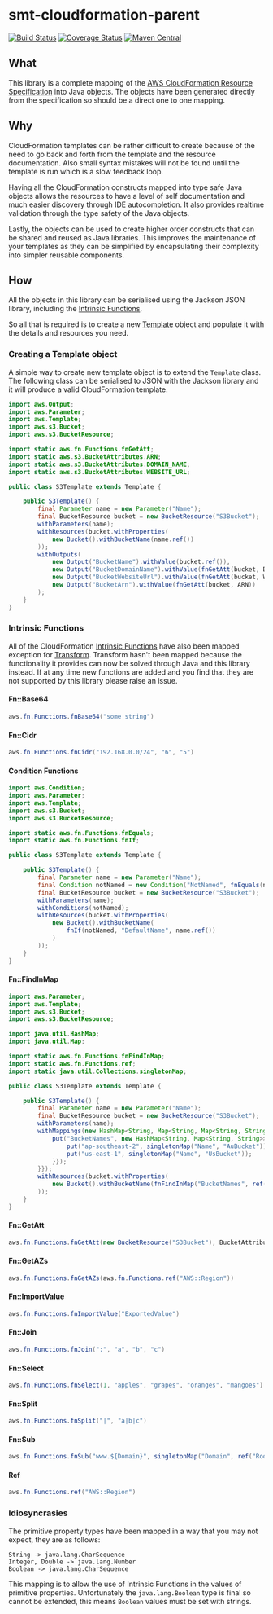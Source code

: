 <!---
Copyright 2015 Karl Bennett

Licensed under the Apache License, Version 2.0 (the "License");
you may not use this file except in compliance with the License.
You may obtain a copy of the License at

    http://www.apache.org/licenses/LICENSE-2.0

Unless required by applicable law or agreed to in writing, software
distributed under the License is distributed on an "AS IS" BASIS,
WITHOUT WARRANTIES OR CONDITIONS OF ANY KIND, either express or implied.
See the License for the specific language governing permissions and
limitations under the License.
-->
smt-cloudformation-parent
===========
[![Build Status](https://travis-ci.org/shiver-me-timbers/smt-cloudformation-parent.svg)](https://travis-ci.org/shiver-me-timbers/smt-cloudformation-parent)
[![Coverage Status](https://coveralls.io/repos/shiver-me-timbers/smt-cloudformation-parent/badge.svg?branch=master&service=github)](https://coveralls.io/github/shiver-me-timbers/smt-cloudformation-parent?branch=master)
[![Maven Central](https://maven-badges.herokuapp.com/maven-central/com.github.shiver-me-timbers.aws.cloudformation/smt-cloudformation-parent/badge.svg)](https://maven-badges.herokuapp.com/maven-central/com.github.shiver-me-timbers.aws.cloudformation/smt-cloudformation-parent/)

## What

This library is a complete mapping of the [AWS CloudFormation Resource Specification](https://d1uauaxba7bl26.cloudfront.net/latest/gzip/CloudFormationResourceSpecification.json)
into Java objects. The objects have been generated directly from the specification so should be a direct one to one 
mapping.

## Why

CloudFormation templates can be rather difficult to create because of the need to go back and forth from the template 
and the resource documentation. Also small syntax mistakes will not be found until the template is run which is a slow 
feedback loop.

Having all the CloudFormation constructs mapped into type safe Java objects allows the resources to have a level of self 
documentation and much easier discovery through IDE autocompletion. It also provides realtime validation through the 
type safety of the Java objects.

Lastly, the objects can be used to create higher order constructs that can be shared and reused as Java libraries. This 
improves the maintenance of your templates as they can be simplified by encapsulating their complexity into simpler 
reusable components.

## How

All the objects in this library can be serialised using the Jackson JSON library, including the 
[Intrinsic Functions](https://docs.aws.amazon.com/AWSCloudFormation/latest/UserGuide/intrinsic-function-reference.html).

So all that is required is to create a new [Template](smt-cloudformation-objects/src/main/java/aws/Template.java) object 
and populate it with the details and resources you need.

### Creating a Template object

A simple way to create new template object is to extend the `Template` class. The following class can be serialised to 
JSON with the Jackson library and it will produce a valid CloudFormation template. 

```java
import aws.Output;
import aws.Parameter;
import aws.Template;
import aws.s3.Bucket;
import aws.s3.BucketResource;

import static aws.fn.Functions.fnGetAtt;
import static aws.s3.BucketAttributes.ARN;
import static aws.s3.BucketAttributes.DOMAIN_NAME;
import static aws.s3.BucketAttributes.WEBSITE_URL;

public class S3Template extends Template {

    public S3Template() {
        final Parameter name = new Parameter("Name");
        final BucketResource bucket = new BucketResource("S3Bucket");
        withParameters(name);
        withResources(bucket.withProperties(
            new Bucket().withBucketName(name.ref())
        ));
        withOutputs(
            new Output("BucketName").withValue(bucket.ref()),
            new Output("BucketDomainName").withValue(fnGetAtt(bucket, DOMAIN_NAME)),
            new Output("BucketWebsiteUrl").withValue(fnGetAtt(bucket, WEBSITE_URL)),
            new Output("BucketArn").withValue(fnGetAtt(bucket, ARN))
        );
    }
} 
```

### Intrinsic Functions

All of the CloudFormation [Intrinsic Functions](https://docs.aws.amazon.com/AWSCloudFormation/latest/UserGuide/intrinsic-function-reference.html)
have also been mapped exception for [Transform](https://docs.aws.amazon.com/AWSCloudFormation/latest/UserGuide/intrinsic-function-reference-transform.html).
Transform hasn't been mapped because the functionality it provides can now be solved through Java and this library 
instead. If at any time new functions are added and you find that they are not supported by this library please raise an 
issue.

#### Fn::Base64

```java
aws.fn.Functions.fnBase64("some string")
```

#### Fn::Cidr

```java
aws.fn.Functions.fnCidr("192.168.0.0/24", "6", "5")
```

#### Condition Functions

```java
import aws.Condition;
import aws.Parameter;
import aws.Template;
import aws.s3.Bucket;
import aws.s3.BucketResource;

import static aws.fn.Functions.fnEquals;
import static aws.fn.Functions.fnIf;

public class S3Template extends Template {

    public S3Template() {
        final Parameter name = new Parameter("Name");
        final Condition notNamed = new Condition("NotNamed", fnEquals(name.ref(), ""));
        final BucketResource bucket = new BucketResource("S3Bucket");
        withParameters(name);
        withConditions(notNamed);
        withResources(bucket.withProperties(
            new Bucket().withBucketName(
                fnIf(notNamed, "DefaultName", name.ref())
            )
        ));
    }
}
```

#### Fn::FindInMap

```java
import aws.Parameter;
import aws.Template;
import aws.s3.Bucket;
import aws.s3.BucketResource;

import java.util.HashMap;
import java.util.Map;

import static aws.fn.Functions.fnFindInMap;
import static aws.fn.Functions.ref;
import static java.util.Collections.singletonMap;

public class S3Template extends Template {

    public S3Template() {
        final Parameter name = new Parameter("Name");
        final BucketResource bucket = new BucketResource("S3Bucket");
        withParameters(name);
        withMappings(new HashMap<String, Map<String, Map<String, String>>>() {{
            put("BucketNames", new HashMap<String, Map<String, String>>() {{
                put("ap-southeast-2", singletonMap("Name", "AuBucket"));
                put("us-east-1", singletonMap("Name", "UsBucket"));
            }});
        }});
        withResources(bucket.withProperties(
            new Bucket().withBucketName(fnFindInMap("BucketNames", ref("AWS::Region"), "Name"))
        ));
    }
}
```

#### Fn::GetAtt

```java
aws.fn.Functions.fnGetAtt(new BucketResource("S3Bucket"), BucketAttributes.ARN)
```

#### Fn::GetAZs

```java
aws.fn.Functions.fnGetAZs(aws.fn.Functions.ref("AWS::Region"))
```

#### Fn::ImportValue

```java
aws.fn.Functions.fnImportValue("ExportedValue")
```

#### Fn::Join

```java
aws.fn.Functions.fnJoin(":", "a", "b", "c")
```

#### Fn::Select

```java
aws.fn.Functions.fnSelect(1, "apples", "grapes", "oranges", "mangoes")
```

#### Fn::Split

```java
aws.fn.Functions.fnSplit("|", "a|b|c")
```

#### Fn::Sub

```java
aws.fn.Functions.fnSub("www.${Domain}", singletonMap("Domain", ref("RootDomainName")))
```

#### Ref

```java
aws.fn.Functions.ref("AWS::Region")
```

### Idiosyncrasies

The primitive property types have been mapped in a way that you may not expect, they are as follows:
```
String -> java.lang.CharSequence
Integer, Double -> java.lang.Number
Boolean -> java.lang.CharSequence
```

This mapping is to allow the use of Intrinsic Functions in the values of primitive properties. Unfortunately the 
`java.lang.Boolean` type is final so cannot be extended, this means `Boolean` values must be set with strings. 